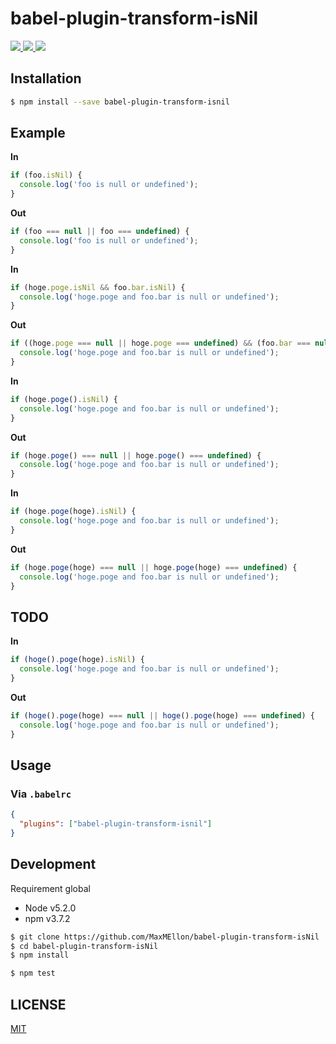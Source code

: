 # babel-plugin-transform-isNil

<a href="https://www.npmjs.com/package/babel-plugin-transform-isnil">
	<img src="https://nodei.co/npm/babel-plugin-transform-isnil.png"/>
</a>
<a href="https://travis-ci.org/MaxMEllon/babel-plugin-transform-isNil">
  <img src="https://travis-ci.org/MaxMEllon/babel-plugin-transform-isNil.svg?branch=master"/>
</a>

<a href="https://github.com/sindresorhus/xo">
  <img src="https://img.shields.io/badge/code_style-XO-5ed9c7.svg"/>
</a>

Installation
---

```bash
$ npm install --save babel-plugin-transform-isnil
```

Example
---

**In**

```js
if (foo.isNil) {
  console.log('foo is null or undefined');
}
```

**Out**

```js
if (foo === null || foo === undefined) {
  console.log('foo is null or undefined');
}
```

**In**

```js
if (hoge.poge.isNil && foo.bar.isNil) {
  console.log('hoge.poge and foo.bar is null or undefined');
}
```

**Out**

```js
if ((hoge.poge === null || hoge.poge === undefined) && (foo.bar === null || foo.bar === undefined)) {
  console.log('hoge.poge and foo.bar is null or undefined');
}
```

**In**

```js
if (hoge.poge().isNil) {
  console.log('hoge.poge and foo.bar is null or undefined');
}
```

**Out**

```js
if (hoge.poge() === null || hoge.poge() === undefined) {
  console.log('hoge.poge and foo.bar is null or undefined');
}
```

**In**

```js
if (hoge.poge(hoge).isNil) {
  console.log('hoge.poge and foo.bar is null or undefined');
}
```

**Out**

```js
if (hoge.poge(hoge) === null || hoge.poge(hoge) === undefined) {
  console.log('hoge.poge and foo.bar is null or undefined');
}
```

## TODO

**In**

```js
if (hoge().poge(hoge).isNil) {
  console.log('hoge.poge and foo.bar is null or undefined');
}
```

**Out**

```js
if (hoge().poge(hoge) === null || hoge().poge(hoge) === undefined) {
  console.log('hoge.poge and foo.bar is null or undefined');
}
```

## Usage

### Via `.babelrc`

```json
{
  "plugins": ["babel-plugin-transform-isnil"]
}
```

Development
---
Requirement global

* Node v5.2.0
* npm v3.7.2

```bash
$ git clone https://github.com/MaxMEllon/babel-plugin-transform-isNil
$ cd babel-plugin-transform-isNil
$ npm install

$ npm test
```

LICENSE
---
[MIT](./LICENSE.txt)
